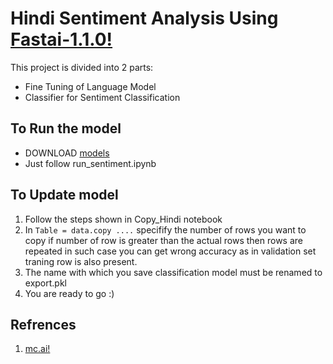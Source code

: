 # Hindi Sentiment Analysis  Using [Fastai-1.1.0!](https://docs.fast.ai/)

This project is divided into 2 parts:
* Fine Tuning of Language Model
* Classifier for Sentiment Classification

## To Run the model
* DOWNLOAD [models](https://drive.google.com/open?id=11-LwVRnFxzKKO6446ge9I4vPbUHvihwG)
* Just follow run_sentiment.ipynb

## To Update model
1. Follow the steps shown in Copy_Hindi notebook
2. In `Table = data.copy ....`  specifify the number of rows you want to copy if number of row is greater than the actual rows     then rows are repeated in such case you can get wrong accuracy as in validation set traning row is also present.  
3. The name with which you save classification model must be renamed to export.pkl
4. You are ready to go :)

## Refrences
1. [mc.ai!](https://mc.ai/text-classification%E2%80%8A-%E2%80%8Atwitter-sentiment-analysis/)
